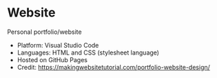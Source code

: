 # Website
Personal portfolio/website
-	Platform: Visual Studio Code
-	Languages: HTML and CSS (stylesheet language)
-	Hosted on GitHub Pages
-	Credit: https://makingwebsitetutorial.com/portfolio-website-design/

